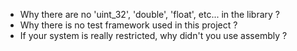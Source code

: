 * Why there are no 'uint_32', 'double', 'float', etc... in the library ?
* Why there is no test framework used in this project ?
* If your system is really restricted, why didn't you use assembly ?